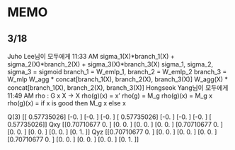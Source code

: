 # MEMO

## 3/18
Juho Lee님이 모두에게 11:33 AM
sigma_1(X)*branch_1(X) + sigma_2(X)*branch_2(X) + sigma_3(X)*branch_3(X)
sigma_1, sigma_2, sigma_3 = sigmoid
branch_1 = W_emlp_1, branch_2 = W_emlp_2
branch_3 = W_mlp
W_agg * concat[branch_1(X), branch_2(X), branch_3(X)]
W_agg(X) * concat[branch_1(X), branch_2(X), branch_3(X)]
Hongseok Yang님이 모두에게 11:49 AM
rho : G x X -> X
rho(g)(x) = x’
rho(g) = M_g
rho(g)(x) = M_g x
rho(g)(x) = if x is good then M_g x else x

Q(3)
[[ 0.57735026]
 [-0.        ]
 [-0.        ]
 [-0.        ]
 [ 0.57735026]
 [-0.        ]
 [-0.        ]
 [-0.        ]
 [ 0.57735026]]
Qxy
[[0.70710677 0.        ]
 [0.         0.        ]
 [0.         0.        ]
 [0.         0.        ]
 [0.70710677 0.        ]
 [0.         0.        ]
 [0.         0.        ]
 [0.         0.        ]
 [0.         1.        ]]
Qyz
[[0.70710677 0.        ]
 [0.         0.        ]
 [0.         0.        ]
 [0.         0.        ]
 [0.70710677 0.        ]
 [0.         0.        ]
 [0.         0.        ]
 [0.         0.        ]
 [0.         1.        ]]